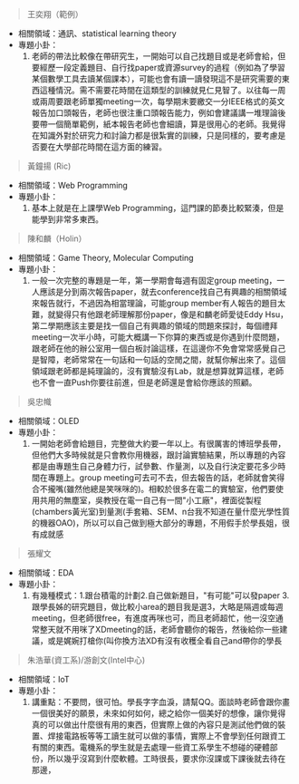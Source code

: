 > 王奕翔（範例）

* 相關領域：通訊、statistical learning theory
* 專題小卦：
  1. 老師的帶法比較像在帶研究生，一開始可以自己找題目或是老師會給，但要經歷一段定義題目、自行找paper或資源survey的過程（例如為了學習某個數學工具去讀某個課本），可能也會有讀一讀發現這不是研究需要的東西這種情況。需不需要花時間在這類型的訓練就見仁見智了。以往每一周或兩周要跟老師單獨meeting一次，每學期末要繳交一分IEEE格式的英文報告加口頭報告，老師也很注重口頭報告能力，例如會建議講一堆理論後要帶一個簡單範例，紙本報告老師也會細讀，算是很用心的老師。我覺得在知識外對於研究力和討論力都是很紮實的訓練，只是同樣的，要考慮是否要在大學部花時間在這方面的練習。

> 黃鐘揚 (Ric)

* 相關領域：Web Programming
* 專題小卦：
  1. 基本上就是在上課學Web Programming，這門課的節奏比較緊湊，但是能學到非常多東西。

> 陳和麟（Holin）

* 相關領域：Game Theory, Molecular Computing
* 專題小卦：
  1. 一般一次完整的專題是一年，第一學期會每週有固定group meeting，一人應該是分到兩次報告paper，就去conference找自己有興趣的相關領域來報告就行，不過因為相當理論，可能group member有人報告的題目太難，就變得只有他跟老師理解那份paper，像是和麟老師愛徒Eddy Hsu，第二學期應該主要是找一個自己有興趣的領域的問題來探討，每個禮拜meeting一次半小時，可能大概講一下你算的東西或是你遇到什麼問題，跟老師在他的辦公室用一個白板討論這樣，在這邊你不免會常常感覺自己是智障，老師常常在一句話和一句話的空閒之間，就幫你解出來了。這個領域跟老師都是純理論的，沒有實驗沒有Lab，就是想算就算這樣，老師也不會一直Push你要往前進，但是老師還是會給你應該的照顧。

> 吳忠幟

* 相關領域：OLED
* 專題小卦：
  1. 一開始老師會給題目，完整做大約要一年以上。有很厲害的博班學長帶，但他們大多時候就是只會教你用機器，跟討論實驗結果，所以專題的內容都是由專題生自己身體力行，試參數、作量測，以及自行決定要花多少時間在專題上。group meeting可去可不去，但去報告的話，老師就會笑得合不攏嘴(雖然他總是笑咪咪的)。相較於很多在電二的實驗室，他們要使用共用的無塵室，吳教授在電一自己有一間"小工廠"，裡面從製程(chambers黃光室)到量測(手套箱、SEM、n台我不知道在量什麼光學性質的機器OAO)，所以可以自己做到極大部分的專題，不用假手於學長姐，很有成就感

> 張耀文


* 相關領域：EDA
* 專題小卦：
  1. 有幾種模式：1.跟台積電的計劃2.自己做新題目，"有可能"可以發paper 3.跟學長姊的研究題目，做比較小area的題目我是選3，大略是隔週或每週meeting，但老師很free，有進度再咪也可，而且老師超忙，他一沒空通常整天就不用咪了XDmeeting的話，老師會聽你的報告，然後給你一些建議，或是娓婉打槍你(叫你換方法XD有沒有收穫全看自己and帶你的學長

> 朱浩華(資工系)/游創文(Intel中心)

* 相關領域：IoT
* 專題小卦：
  1. 講重點：不要問，很可怕。學長字字血淚，請幫QQ。面談時老師會跟你畫一個很美好的願景，未來如何如何，總之給你一個美好的想像，讓你覺得真的可以做出什麼很有用的東西，但實際上做的內容只是測試他們做的裝置、焊接電路板等等工讀生就可以做的事情，實際上不會學到任何跟資工有關的東西。電機系的學生就是去處理一些資工系學生不想碰的硬體部份，所以幾乎沒寫到什麼軟體。工時很長，要求你沒課或下課後就去待在那邊，
